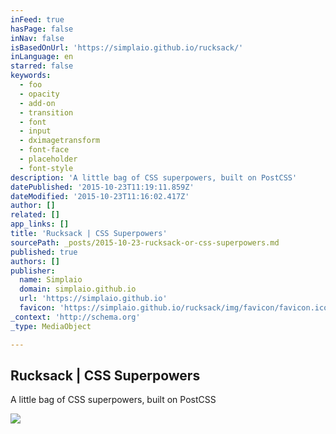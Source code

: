 ```yaml
---
inFeed: true
hasPage: false
inNav: false
isBasedOnUrl: 'https://simplaio.github.io/rucksack/'
inLanguage: en
starred: false
keywords:
  - foo
  - opacity
  - add-on
  - transition
  - font
  - input
  - dximagetransform
  - font-face
  - placeholder
  - font-style
description: 'A little bag of CSS superpowers, built on PostCSS'
datePublished: '2015-10-23T11:19:11.859Z'
dateModified: '2015-10-23T11:16:02.417Z'
author: []
related: []
app_links: []
title: 'Rucksack | CSS Superpowers'
sourcePath: _posts/2015-10-23-rucksack-or-css-superpowers.md
published: true
authors: []
publisher:
  name: Simplaio
  domain: simplaio.github.io
  url: 'https://simplaio.github.io'
  favicon: 'https://simplaio.github.io/rucksack/img/favicon/favicon.ico'
_context: 'http://schema.org'
_type: MediaObject

---
```

<article style=""><h1>Rucksack | CSS Superpowers</h1><p>A little bag of CSS superpowers, built on PostCSS</p><img src="https://simplaio.github.io/rucksack/img/full-logo.png" /></article>